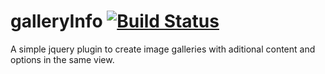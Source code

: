 galleryInfo [![Build Status](https://travis-ci.org/ijmorgado/galleryInfo.js.png?branch=master)](https://travis-ci.org/ijmorgado/galleryInfo.js)
===========

A simple jquery plugin to create image galleries with aditional content and options in the same view.
